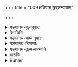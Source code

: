 +++
title = "009 क्षत्रियाच् छूद्रकन्यायाम्"

+++

<details><summary>गङ्गानथ-मूलानुवादः</summary>

From the Kṣatriya on a Śūdra maiden is born a being called ‘Ugra,’ of the stuff of the Kṣatriya and Śūdra, cruel in his deeds and dealings.—(9)
</details>

<details><summary>मेधातिथिः</summary>

**आचारविहारौ** कायचेष्टा वाग्व्यपारश् च । ताव् अस्य **क्रूरौ** भवतः । स्वाभावानुवादो यम् । **वपुः**शब्दः स्वभाववचन एव । उभयजातिसंभूतत्वाद् उभयधर्मा भवति ॥ १०.९ ॥
</details>

<details><summary>गङ्गानथ-भाष्यानुवादः</summary>

‘*Deeds and dealings*’—stand for actions of body and speech. Both these are cruel in the case of the caste mentioned.

This is only a description of the character of the man;—the term ‘*stuff*’ standing for nature. The two natures assert themselves, since the child is born of the two castes.—(9)
</details>

<details><summary>गङ्गानथ-टिप्पन्यः</summary>

This verse is quoted in *Smṛtitattva* (p. 541).
</details>

<details><summary>गङ्गानथ-तुल्य-वाक्यानि</summary>

**(verses 10.6-41)  
**

See Comparative notes for [Verse
10.6].
</details>

<details><summary>भारुचिः</summary>

क्षत्रियनिमित्तस्य क्रूराचारतास्य विधीयते । एवं च सत्य् अनुलोम्येन संभूता इत्य् एकाधिकारसामर्थ्यान् न केवलम् अनन्तरजाता एवानुलोमा उत्कृष्टा भवन्ति, "स्त्रीष्व् अनन्तरजातासु" इत्य् एवमादिवचनात्, किं तर्ह्य् एकान्तरद्व्यन्तरा अपितृसदृशा मातृदोषविगर्हणात् ज्ञेयाः । तथा च दर्शयति ॥ १०.९
</details>

<details><summary>Bühler</summary>

009	From a Kshatriya and the daughter of a Sudra springs a being, called Ugra, resembling both a Kshatriya and a Sudra, ferocious in his manners, and delighting in cruelty.
</details>
